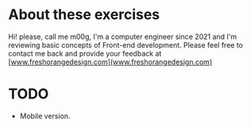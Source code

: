 # About these exercises
Hi! please, call me m00g, I'm a computer engineer since 2021 and I'm reviewing basic concepts of Front-end development. Please feel free to contact me back and provide your feedback at [www.freshorangedesign.com](www.freshorangedesign.com)

# TODO
- Mobile version.
